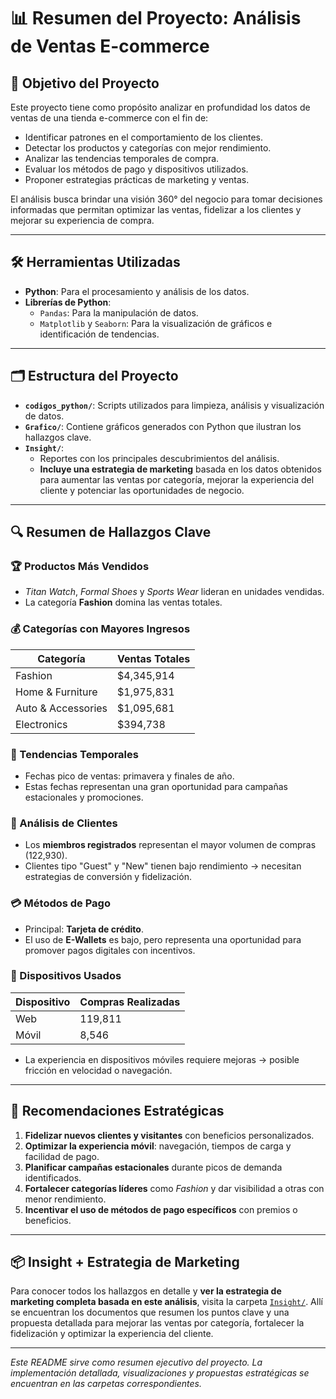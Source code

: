 # 📊 Resumen del Proyecto: Análisis de Ventas E-commerce

## 🎯 Objetivo del Proyecto

Este proyecto tiene como propósito analizar en profundidad los datos de ventas de una tienda e-commerce con el fin de:

- Identificar patrones en el comportamiento de los clientes.
- Detectar los productos y categorías con mejor rendimiento.
- Analizar las tendencias temporales de compra.
- Evaluar los métodos de pago y dispositivos utilizados.
- Proponer estrategias prácticas de marketing y ventas.

El análisis busca brindar una visión 360° del negocio para tomar decisiones informadas que permitan optimizar las ventas, fidelizar a los clientes y mejorar su experiencia de compra.

---

## 🛠️ Herramientas Utilizadas

- **Python**: Para el procesamiento y análisis de los datos.
- **Librerías de Python**:
  - `Pandas`: Para la manipulación de datos.
  - `Matplotlib` y `Seaborn`: Para la visualización de gráficos e identificación de tendencias.

---

## 🗂️ Estructura del Proyecto

- **`codigos_python/`**: Scripts utilizados para limpieza, análisis y visualización de datos.
- **`Grafico/`**: Contiene gráficos generados con Python que ilustran los hallazgos clave.
- **`Insight/`**:
  - Reportes con los principales descubrimientos del análisis.
  - **Incluye una estrategia de marketing** basada en los datos obtenidos para aumentar las ventas por categoría, mejorar la experiencia del cliente y potenciar las oportunidades de negocio.

---

## 🔍 Resumen de Hallazgos Clave

### 🏆 Productos Más Vendidos

- *Titan Watch*, *Formal Shoes* y *Sports Wear* lideran en unidades vendidas.
- La categoría **Fashion** domina las ventas totales.

### 💰 Categorías con Mayores Ingresos

| Categoría           | Ventas Totales   |
|---------------------|------------------|
| Fashion             | $4,345,914       |
| Home & Furniture    | $1,975,831       |
| Auto & Accessories  | $1,095,681       |
| Electronics         | $394,738         |

### 📅 Tendencias Temporales

- Fechas pico de ventas: primavera y finales de año.
- Estas fechas representan una gran oportunidad para campañas estacionales y promociones.

### 👥 Análisis de Clientes

- Los **miembros registrados** representan el mayor volumen de compras (122,930).
- Clientes tipo "Guest" y "New" tienen bajo rendimiento → necesitan estrategias de conversión y fidelización.

### 💳 Métodos de Pago

- Principal: **Tarjeta de crédito**.
- El uso de **E-Wallets** es bajo, pero representa una oportunidad para promover pagos digitales con incentivos.

### 📱 Dispositivos Usados

| Dispositivo | Compras Realizadas |
|-------------|--------------------|
| Web         | 119,811            |
| Móvil       | 8,546              |

- La experiencia en dispositivos móviles requiere mejoras → posible fricción en velocidad o navegación.

---

## 🧠 Recomendaciones Estratégicas

1. **Fidelizar nuevos clientes y visitantes** con beneficios personalizados.
2. **Optimizar la experiencia móvil**: navegación, tiempos de carga y facilidad de pago.
3. **Planificar campañas estacionales** durante picos de demanda identificados.
4. **Fortalecer categorías líderes** como *Fashion* y dar visibilidad a otras con menor rendimiento.
5. **Incentivar el uso de métodos de pago específicos** con premios o beneficios.

---

## 📦 Insight + Estrategia de Marketing

Para conocer todos los hallazgos en detalle y **ver la estrategia de marketing completa basada en este análisis**, visita la carpeta [`Insight/`](./Insight). Allí se encuentran los documentos que resumen los puntos clave y una propuesta detallada para mejorar las ventas por categoría, fortalecer la fidelización y optimizar la experiencia del cliente.

---

*Este README sirve como resumen ejecutivo del proyecto. La implementación detallada, visualizaciones y propuestas estratégicas se encuentran en las carpetas correspondientes.*

